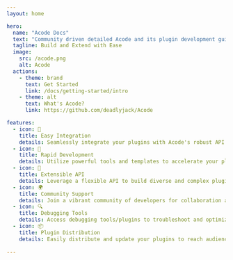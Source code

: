 ```yaml
---
layout: home

hero:
  name: "Acode Docs"
  text: "Community driven detailed Acode and its plugin development guide"
  tagline: Build and Extend with Ease
  image:
    src: /acode.png
    alt: Acode
  actions:
    - theme: brand
      text: Get Started
      link: /docs/getting-started/intro
    - theme: alt
      text: What's Acode?
      link: https://github.com/deadlyjack/Acode

features:
  - icon: 🔧
    title: Easy Integration
    details: Seamlessly integrate your plugins with Acode's robust API.
  - icon: 🚀
    title: Rapid Development
    details: Utilize powerful tools and templates to accelerate your plugin creation.
  - icon: 🧩
    title: Extensible API
    details: Leverage a flexible API to build diverse and complex plugins.
  - icon: 🌍
    title: Community Support
    details: Join a vibrant community of developers for collaboration and support.
  - icon: 🔍
    title: Debugging Tools
    details: Access debugging tools/plugins to troubleshoot and optimize your plugins
  - icon: 📦
    title: Plugin Distribution
    details: Easily distribute and update your plugins to reach audience.
  
---
```


